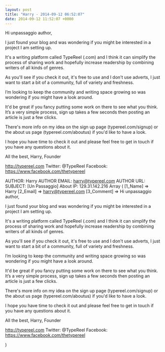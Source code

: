 ```yaml
---
layout: post
title: "Harry - 2014-09-12 06:52:07"
date: 2014-09-12 11:52:07 +0000
---
```


Hi unpassaggio author,

I just found your blog and was wondering if you might be interested in a project I am setting up.

It's a writing platform called TypeReel (.com)  and I think it can simplify the process of sharing work and hopefully increase readership by combining writers of all kinds of genres.

As you'll see if you check it out, it's free to use and I don't use adverts, I just want to start a bit of a community, full of variety and freshness.

I’m looking to keep the community and writing space growing so was wondering if you might have a look around. 

It'd be great if you fancy putting some work on there to see what you think. It’s a very simple process, sign up takes a few seconds then posting an article is just a few clicks.

There's more info on my idea on the sign up page (typereel.com/signup) or the about us page (typereel.com/aboutus) if you'd like to have a look.

I hope you have time to check it out and please feel free to get in touch if you have any questions about it.

All the best,
Harry, Founder

http://typereel.com
Twitter: @TypeReel
Facebook: https://www.facebook.com/thetypereel
<!--more-->
AUTHOR: Harry
AUTHOR EMAIL: harry@typereel.com
AUTHOR URL: 
SUBJECT: [Un Passaggio] About
IP: 129.31.142.216
Array
(
    [1_Name] =&gt; Harry
    [2_Email] =&gt; harry@typereel.com
    [3_Comment] =&gt; Hi unpassaggio author,

I just found your blog and was wondering if you might be interested in a project I am setting up.

It's a writing platform called TypeReel (.com)  and I think it can simplify the process of sharing work and hopefully increase readership by combining writers of all kinds of genres.

As you'll see if you check it out, it's free to use and I don't use adverts, I just want to start a bit of a community, full of variety and freshness.

I’m looking to keep the community and writing space growing so was wondering if you might have a look around. 

It'd be great if you fancy putting some work on there to see what you think. It’s a very simple process, sign up takes a few seconds then posting an article is just a few clicks.

There's more info on my idea on the sign up page (typereel.com/signup) or the about us page (typereel.com/aboutus) if you'd like to have a look.

I hope you have time to check it out and please feel free to get in touch if you have any questions about it.

All the best,
Harry, Founder

http://typereel.com
Twitter: @TypeReel
Facebook: https://www.facebook.com/thetypereel

)
